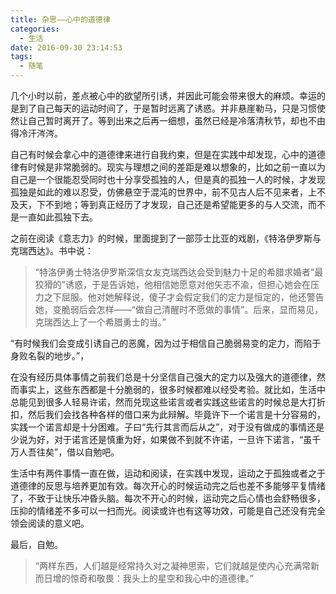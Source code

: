 ```yaml
---
title: 杂思——心中的道德律
categories:
  - 生活
date: 2016-09-30 23:14:53
tags:
  - 随笔
---
```


几个小时以前，差点被心中的欲望所引诱，并因此可能会带来很大的麻烦。幸运的是到了自己每天的运动时间了，于是暂时远离了诱惑。并非悬崖勒马，只是习惯使然让自己暂时离开了。等到出来之后再一细想，虽然已经是冷落清秋节，却也不由得冷汗涔涔。

<!-- more -->

自己有时候会拿心中的道德律来进行自我约束，但是在实践中却发现，心中的道德律有时候是非常脆弱的。现实与理想之间的差距是难以想象的，比如之前一直以为自己是一个很能忍受同时也十分享受孤独的人，但是真的孤独一人的时候，才发现孤独是如此的难以忍受，仿佛悬空于混沌的世界中，前不见古人后不见来者，上不及天，下不到地；等到真正经历了才发现，自己还是希望能更多的与人交流，而不是一直如此孤独下去。

之前在阅读《意志力》的时候，里面提到了一部莎士比亚的戏剧，《特洛伊罗斯与克瑞西达》。书中说：

> “特洛伊勇士特洛伊罗斯深信女友克瑞西达会受到魅力十足的希腊求婚者“最狡猾的”诱惑，于是告诉她，他相信她愿意对他矢志不渝，但担心她会在压力之下屈服。他对她解释说，傻子才会假定我们的定力是恒定的，他还警告她，变脆弱后会怎样——“做自己清醒时不愿做的事情”。后来，显而易见，克瑞西达上了一个希腊勇士的当。”

“有时候我们会变成引诱自己的恶魔，因为过于相信自己脆弱易变的定力，而陷于身败名裂的地步。”，

在没有经历具体事情之前我们总是十分坚信自己强大的定力以及强大的道德律，然而事实上，这些东西都是十分脆弱的，很多时候都难以经受考验。就比如，生活中总能见到很多人轻易许诺，然而兑现这些诺言或者实践这些诺言的时候总是大打折扣，然后我们会找各种各样的借口来为此辩解。毕竟许下一个诺言是十分容易的，实践一个诺言却是十分困难。子曰“先行其言而后从之”，对于没有做成的事情还是少说为好，对于诺言还是慎重为好，如果做不到就不许诺，一旦许下诺言，“虽千万人吾往矣”，借以自勉吧。

生活中有两件事情一直在做，运动和阅读，在实践中发现，运动之于孤独或者之于道德律的反思与培养更加有效。每次开心的时候运动完之后也差不多能够平复情绪了，不致于让快乐冲昏头脑。每次不开心的时候，运动完之后心情也会舒畅很多，压抑的情绪差不多可以一扫而光。阅读或许也有这等功效，可能是自己还没有完全领会阅读的意义吧。

最后，自勉。

> “两样东西，人们越是经常持久对之凝神思索，它们就越是使内心充满常新而日增的惊奇和敬畏：我头上的星空和我心中的道德律。”
